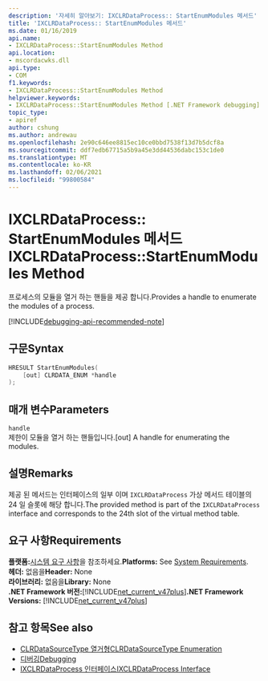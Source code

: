 ```yaml
---
description: '자세히 알아보기: IXCLRDataProcess:: StartEnumModules 메서드'
title: 'IXCLRDataProcess:: StartEnumModules 메서드'
ms.date: 01/16/2019
api.name:
- IXCLRDataProcess::StartEnumModules Method
api.location:
- mscordacwks.dll
api.type:
- COM
f1.keywords:
- IXCLRDataProcess::StartEnumModules Method
helpviewer.keywords:
- IXCLRDataProcess::StartEnumModules Method [.NET Framework debugging]
topic_type:
- apiref
author: cshung
ms.author: andrewau
ms.openlocfilehash: 2e90c646ee8815ec10ce0bbd7538f13d7b5dcf8a
ms.sourcegitcommit: ddf7edb67715a5b9a45e3dd44536dabc153c1de0
ms.translationtype: MT
ms.contentlocale: ko-KR
ms.lasthandoff: 02/06/2021
ms.locfileid: "99800584"
---
```

# <a name="ixclrdataprocessstartenummodules-method"></a><span data-ttu-id="841c5-103">IXCLRDataProcess:: StartEnumModules 메서드</span><span class="sxs-lookup"><span data-stu-id="841c5-103">IXCLRDataProcess::StartEnumModules Method</span></span>

<span data-ttu-id="841c5-104">프로세스의 모듈을 열거 하는 핸들을 제공 합니다.</span><span class="sxs-lookup"><span data-stu-id="841c5-104">Provides a handle to enumerate the modules of a process.</span></span>

[!INCLUDE[debugging-api-recommended-note](../../../../includes/debugging-api-recommended-note.md)]

## <a name="syntax"></a><span data-ttu-id="841c5-105">구문</span><span class="sxs-lookup"><span data-stu-id="841c5-105">Syntax</span></span>

```cpp
HRESULT StartEnumModules(
    [out] CLRDATA_ENUM *handle
);
```

## <a name="parameters"></a><span data-ttu-id="841c5-106">매개 변수</span><span class="sxs-lookup"><span data-stu-id="841c5-106">Parameters</span></span>

`handle`\
<span data-ttu-id="841c5-107">제한이 모듈을 열거 하는 핸들입니다.</span><span class="sxs-lookup"><span data-stu-id="841c5-107">[out] A handle for enumerating the modules.</span></span>

## <a name="remarks"></a><span data-ttu-id="841c5-108">설명</span><span class="sxs-lookup"><span data-stu-id="841c5-108">Remarks</span></span>

<span data-ttu-id="841c5-109">제공 된 메서드는 인터페이스의 일부 이며 `IXCLRDataProcess` 가상 메서드 테이블의 24 일 슬롯에 해당 합니다.</span><span class="sxs-lookup"><span data-stu-id="841c5-109">The provided method is part of the `IXCLRDataProcess` interface and corresponds to the 24th slot of the virtual method table.</span></span>

## <a name="requirements"></a><span data-ttu-id="841c5-110">요구 사항</span><span class="sxs-lookup"><span data-stu-id="841c5-110">Requirements</span></span>

<span data-ttu-id="841c5-111">**플랫폼:**[시스템 요구 사항](../../get-started/system-requirements.md)을 참조하세요.</span><span class="sxs-lookup"><span data-stu-id="841c5-111">**Platforms:** See [System Requirements](../../get-started/system-requirements.md).</span></span>  
<span data-ttu-id="841c5-112">**헤더:** 없음을</span><span class="sxs-lookup"><span data-stu-id="841c5-112">**Header:** None</span></span>  
<span data-ttu-id="841c5-113">**라이브러리:** 없음을</span><span class="sxs-lookup"><span data-stu-id="841c5-113">**Library:** None</span></span>  
<span data-ttu-id="841c5-114">**.NET Framework 버전:**[!INCLUDE[net_current_v47plus](../../../../includes/net-current-v47plus.md)]</span><span class="sxs-lookup"><span data-stu-id="841c5-114">**.NET Framework Versions:** [!INCLUDE[net_current_v47plus](../../../../includes/net-current-v47plus.md)]</span></span>  

## <a name="see-also"></a><span data-ttu-id="841c5-115">참고 항목</span><span class="sxs-lookup"><span data-stu-id="841c5-115">See also</span></span>

- [<span data-ttu-id="841c5-116">CLRDataSourceType 열거형</span><span class="sxs-lookup"><span data-stu-id="841c5-116">CLRDataSourceType Enumeration</span></span>](clrdatasourcetype-enumeration.md)
- [<span data-ttu-id="841c5-117">디버깅</span><span class="sxs-lookup"><span data-stu-id="841c5-117">Debugging</span></span>](index.md)
- [<span data-ttu-id="841c5-118">IXCLRDataProcess 인터페이스</span><span class="sxs-lookup"><span data-stu-id="841c5-118">IXCLRDataProcess Interface</span></span>](ixclrdataprocess-interface.md)
